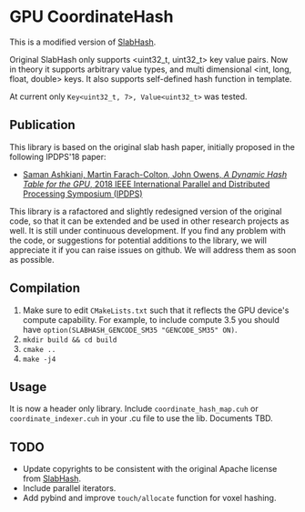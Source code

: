# GPU CoordinateHash
This is a modified version of [SlabHash](https://github.com/owensgroup/SlabHash).

Original SlabHash only supports <uint32_t, uint32_t> key value pairs.
Now in theory it supports arbitrary value types, and multi dimensional <int, long, float, double> keys. It also supports self-defined hash function in template.

At current only `Key<uint32_t, 7>, Value<uint32_t>` was tested.

## Publication
This library is based on the original slab hash paper, initially proposed in the following IPDPS'18 paper:
* [Saman Ashkiani, Martin Farach-Colton, John Owens, *A Dynamic Hash Table for the GPU*, 2018 IEEE International Parallel and Distributed Processing Symposium (IPDPS)](https://ieeexplore.ieee.org/abstract/document/8425196)

This library is a rafactored and slightly redesigned version of the original code, so that it can be extended and be used in other research projects as well. It is still under continuous development. If you find any problem with the code, or suggestions for potential additions to the library, we will appreciate it if you can raise issues on github. We will address them as soon as possible. 

## Compilation
1. Make sure to edit `CMakeLists.txt` such that it reflects the GPU device's compute capability. For example, to include compute 3.5 you should have `option(SLABHASH_GENCODE_SM35 "GENCODE_SM35" ON)`.
2. `mkdir build && cd build`
3. `cmake ..`
4. `make -j4`

## Usage
It is now a header only library. Include `coordinate_hash_map.cuh` or `coordinate_indexer.cuh` in your .cu file to use the lib. Documents TBD.

## TODO
- Update copyrights to be consistent with the original Apache license from [SlabHash](https://github.com/owensgroup/SlabHash).
- Include parallel iterators.
- Add pybind and improve `touch/allocate` function for voxel hashing.
